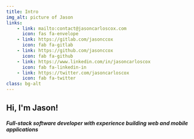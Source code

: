 ```yaml
---
title: Intro
img_alt: picture of Jason
links:
    - link: mailto:contact@jasoncarloscox.com
      icon: fas fa-envelope
    - link: https://gitlab.com/jasonccox
      icon: fab fa-gitlab
    - link: https://github.com/jasonccox
      icon: fab fa-github
    - link: https://www.linkedin.com/in/jasoncarloscox
      icon: fab fa-linkedin-in
    - link: https://twitter.com/jasoncarloscox
      icon: fab fa-twitter
class: bg-alt
---
```


## Hi, I'm Jason!
#### *Full-stack software developer with experience building web and mobile applications* 